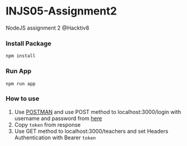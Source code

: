 # INJS05-Assignment2
NodeJS assignment 2 @Hacktiv8

### Install Package

```
npm install
```
### Run App

```
npm run app
```
### How to use
1. Use [POSTMAN](https://www.postman.com/) and use POST method to localhost:3000/login with username and password from [here](./data/users.json)
2. Copy ```token``` from response
3. Use GET method to localhost:3000/teachers and set Headers Authentication with Bearer ```token```
